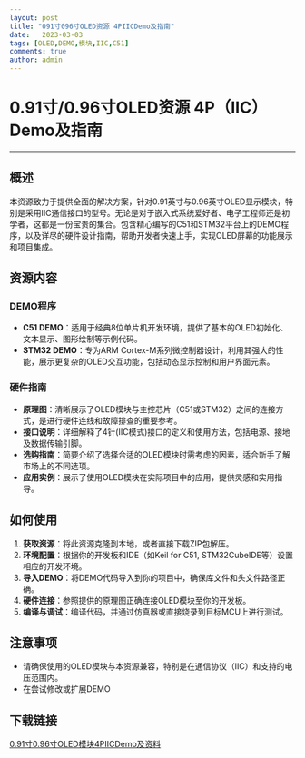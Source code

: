 ```yaml
---
layout: post
title: "091寸096寸OLED资源 4PIICDemo及指南"
date:   2023-03-03
tags: [OLED,DEMO,模块,IIC,C51]
comments: true
author: admin
---
```

# 0.91寸/0.96寸OLED资源 4P（IIC）Demo及指南

---

## 概述

本资源致力于提供全面的解决方案，针对0.91英寸与0.96英寸OLED显示模块，特别是采用IIC通信接口的型号。无论是对于嵌入式系统爱好者、电子工程师还是初学者，这都是一份宝贵的集合。包含精心编写的C51和STM32平台上的DEMO程序，以及详尽的硬件设计指南，帮助开发者快速上手，实现OLED屏幕的功能展示和项目集成。

## 资源内容

### DEMO程序

- **C51 DEMO**：适用于经典8位单片机开发环境，提供了基本的OLED初始化、文本显示、图形绘制等示例代码。
- **STM32 DEMO**：专为ARM Cortex-M系列微控制器设计，利用其强大的性能，展示更复杂的OLED交互功能，包括动态显示控制和用户界面元素。

### 硬件指南

- **原理图**：清晰展示了OLED模块与主控芯片（C51或STM32）之间的连接方式，是进行硬件连线和故障排查的重要参考。
- **接口说明**：详细解释了4针(IIC模式)接口的定义和使用方法，包括电源、接地及数据传输引脚。
- **选购指南**：简要介绍了选择合适的OLED模块时需考虑的因素，适合新手了解市场上的不同选项。
- **应用实例**：展示了使用OLED模块在实际项目中的应用，提供灵感和实用指导。

## 如何使用

1. **获取资源**：将此资源克隆到本地，或者直接下载ZIP包解压。
2. **环境配置**：根据你的开发板和IDE（如Keil for C51, STM32CubeIDE等）设置相应的开发环境。
3. **导入DEMO**：将DEMO代码导入到你的项目中，确保库文件和头文件路径正确。
4. **硬件连接**：参照提供的原理图正确连接OLED模块至你的开发板。
5. **编译与调试**：编译代码，并通过仿真器或直接烧录到目标MCU上进行测试。

## 注意事项

- 请确保使用的OLED模块与本资源兼容，特别是在通信协议（IIC）和支持的电压范围内。
- 在尝试修改或扩展DEMO

## 下载链接

[0.91寸0.96寸OLED模块4PIICDemo及资料](https://pan.quark.cn/s/c4f4e8eb5904)